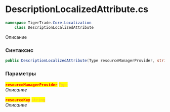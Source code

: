 
# DescriptionLocalizedAttribute.cs
```csharp
namespace TigerTrade.Core.Localization  
    class DescriptionLocalizedAttribute
```

Описание

### Синтаксис
```csharp
public DescriptionLocalizedAttribute(Type resourceManagerProvider, string resourceKey)
```

### Параметры  
<mark style="color:red;">**`resourceManagerProvider`**</mark> <mark style="color: rgb(255, 166, 87);">`Type`</mark>  
 *Описание*  
  
<mark style="color:red;">**`resourceKey`**</mark> <mark style="color: rgb(255, 166, 87);">`string`</mark>  
 *Описание*  
  

                    
                    
